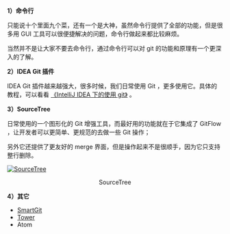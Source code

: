 **1）命令行**

只能说十个里面九个菜，还有一个是大神，虽然命令行提供了全部的功能，但是很多用 GUI 工具可以很便捷解决的问题，命令行做起来都比较麻烦。

当然并不是让大家不要去命令行，通过命令行可以对 git 的功能和原理有一个更深入的了解。

**2）IDEA Git 插件**

IDEA Git 插件越来越强大，很多时候，我们日常使用 Git ，更多使用它。具体的教程，可以看看 [《IntelliJ IDEA 下的使用 git》](https://blog.csdn.net/huangfan322/article/details/53220060) 。

**3）SourceTree**

日常使用的一个图形化的 Git 增强工具，而最好用的功能就在于它集成了 GitFlow ，让开发者可以更简单、更规范的去做一些 Git 操作；

另外它还提供了更友好的 merge 界面，但是操作起来不是很顺手，因为它只支持整行删除。

[![SourceTree](https://image-1302243118.cos.ap-beijing.myqcloud.com/img/DadIuk95TPzQ8fN.png)](http://static.iocoder.cn/8689680c780eefe3b2d22ee6afbe8c62)

<center>SourceTree</center>

**4）其它**

- [SmartGit](https://www.syntevo.com/smartgit/)
- [Tower](https://www.git-tower.com/mac)
- Atom


